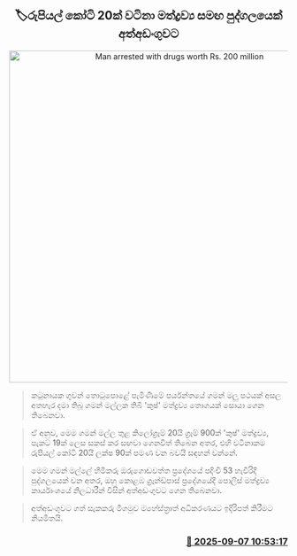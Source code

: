 <p align='center'><b><h2 align='center' title='Man arrested with drugs worth Rs. 200 million'>🏷රුපියල් කෝටි 20ක් වටිනා මත්ද්‍රව්‍ය සමඟ පුද්ගලයෙක් අත්අඩංගුවට</h2></b></p>
<p align='center'><img src='https://helakuru.sgp1.cdn.digitaloceanspaces.com/esana/images/lib/arrested2-archived.jpg' width='600' alt='Man arrested with drugs worth Rs. 200 million'></p>

> කටුනායක ගුවන් තොටුපොළේ පැමිණීමේ පර්යන්තයේ ගමන් මලු පථයක් අසල අතහැර දමා තිබූ ගමන් මල්ලක තිබී 'කුෂ්' මත්ද්‍රව්‍ය තොගයක් සොයා ගෙන තිබෙනවා.

> ඒ අනුව, මෙම ගමන් මල්ල තුළ කිලෝග්‍රෑම් 20යි ග්‍රෑම් 900ක් 'කුෂ්' මත්ද්‍රව්‍ය, පැකට් 19ක් ලෙස සකස් කර සඟවා ගෙනවිත් තිබෙන අතර, එහි වටිනාකම රුපියල් කෝටි 20යි ලක්ෂ 90ක් පමණ වන බවයි සඳහන් වන්නේ.

> මෙම ගමන් මල්ලේ හිමිකරු ඔරුගොඩවත්ත ප්‍රදේශයේ පදිංචි 53 හැවිරිදි පුද්ගලයෙක් වන අතර, ඔහු කොළඹ ග්‍රෑන්ඩ්පාස් ප්‍රදේශයේදී පොලිස් මත්ද්‍රව්‍ය කාර්යාංශයේ නිලධාරීන් විසින් අත්අඩංගුවට ගෙන තිබෙනවා.

> අත්අඩංගුවට ගත් සැකකරු මීගමුව මහේස්ත්‍රාත් අධිකරණයට ඉදිරිපත් කිරීමට නියමිතයි.



<h3 align='right'><a href='https://www.helakuru.lk/esana/p/113383/'>📅 2025-09-07 10:53:17</a></h3>
